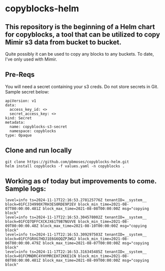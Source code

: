 # copyblocks-helm

## This repository is the beginning of a Helm chart for copyblocks, a tool that can be utilized to copy Mimir s3 data from bucket to bucket. 
Quite possibly it can be used to copy any blocks to any buckets. To date, I've only used with Mimir. 



## Pre-Reqs
You will need a secret containing your s3 creds. Do not store secrets in Git. Sample secret below:
```
apiVersion: v1
data:
  access_key_id: <>
  secret_access_key: <>
kind: Secret
metadata:
  name: copyblocks-s3-secret
  namespace: copyblocks
type: Opaque
```

## Clone and run locally
```
git clone https://github.com/pbmoses/copyblocks-helm.git
helm install copyblocks -f values.yaml -n copyblocks .
```

## Working as of today but improvements to come. Sample logs:
```
level=info ts=2024-11-17T22:16:53.278125776Z tenantID=__system__ block=01FCJ34990X7RH3ES0RDE9P2EV block_min_time=2021-08-07T00:00:00.481Z block_max_time=2021-08-08T00:00:00Z msg="copying block"
level=info ts=2024-11-17T22:16:53.304578002Z tenantID=__system__ block=01FCQ7QFFCXCKJX61T9B7NGVVE block_min_time=2021-08-09T00:00:00.48Z block_max_time=2021-08-10T00:00:00Z msg="copying block"
level=info ts=2024-11-17T22:16:53.309297503Z tenantID=__system__ block=01FCFGRXG7HDJ1E6G6QQZPJWGJ block_min_time=2021-08-06T00:00:00.479Z block_max_time=2021-08-07T00:00:00Z msg="copying block"
level=info ts=2024-11-17T22:16:53.316345485Z tenantID=__system__ block=01FCMNDRC4YHYMRCEH72KKE1CN block_min_time=2021-08-08T00:00:00.481Z block_max_time=2021-08-09T00:00:00Z msg="copying block"
```
